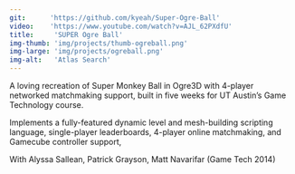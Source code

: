 ```yaml
---
git:      'https://github.com/kyeah/Super-Ogre-Ball'
video:    'https://www.youtube.com/watch?v=AJL_62PXdfU'
title:     'SUPER Ogre Ball'
img-thumb: 'img/projects/thumb-ogreball.png'
img-large: 'img/projects/ogreball.png'
img-alt:   'Atlas Search'
---
```


A loving recreation of Super Monkey Ball in Ogre3D with 4-player networked matchmaking support, built in five weeks for UT Austin&rsquo;s Game Technology course.

Implements a fully-featured dynamic level and mesh-building scripting language, single-player leaderboards, 4-player online matchmaking, and Gamecube controller support,

<p-dark>With Alyssa Sallean, Patrick Grayson, Matt Navarifar (Game Tech 2014)</p-dark>